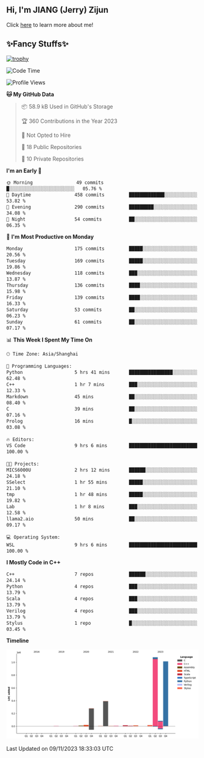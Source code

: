 ## Hi, I'm JIANG (Jerry) Zijun

Click [here](https://jzjerry.github.io/about/) to learn more about me!

## ✨Fancy Stuffs✨
[![trophy](https://github-profile-trophy.vercel.app/?username=jzjerry&theme=onedark)](https://github.com/ryo-ma/github-profile-trophy)
<!--START_SECTION:waka-->
![Code Time](http://img.shields.io/badge/Code%20Time-96%20hrs%2058%20mins-blue)

![Profile Views](http://img.shields.io/badge/Profile%20Views-3-blue)

**🐱 My GitHub Data** 

> 📦 58.9 kB Used in GitHub's Storage 
 > 
> 🏆 360 Contributions in the Year 2023
 > 
> 🚫 Not Opted to Hire
 > 
> 📜 18 Public Repositories 
 > 
> 🔑 10 Private Repositories 
 > 
**I'm an Early 🐤** 

```text
🌞 Morning                49 commits          █░░░░░░░░░░░░░░░░░░░░░░░░   05.76 % 
🌆 Daytime                458 commits         █████████████░░░░░░░░░░░░   53.82 % 
🌃 Evening                290 commits         █████████░░░░░░░░░░░░░░░░   34.08 % 
🌙 Night                  54 commits          ██░░░░░░░░░░░░░░░░░░░░░░░   06.35 % 
```
📅 **I'm Most Productive on Monday** 

```text
Monday                   175 commits         █████░░░░░░░░░░░░░░░░░░░░   20.56 % 
Tuesday                  169 commits         █████░░░░░░░░░░░░░░░░░░░░   19.86 % 
Wednesday                118 commits         ███░░░░░░░░░░░░░░░░░░░░░░   13.87 % 
Thursday                 136 commits         ████░░░░░░░░░░░░░░░░░░░░░   15.98 % 
Friday                   139 commits         ████░░░░░░░░░░░░░░░░░░░░░   16.33 % 
Saturday                 53 commits          ██░░░░░░░░░░░░░░░░░░░░░░░   06.23 % 
Sunday                   61 commits          ██░░░░░░░░░░░░░░░░░░░░░░░   07.17 % 
```


📊 **This Week I Spent My Time On** 

```text
🕑︎ Time Zone: Asia/Shanghai

💬 Programming Languages: 
Python                   5 hrs 41 mins       ████████████████░░░░░░░░░   62.48 % 
C++                      1 hr 7 mins         ███░░░░░░░░░░░░░░░░░░░░░░   12.33 % 
Markdown                 45 mins             ██░░░░░░░░░░░░░░░░░░░░░░░   08.40 % 
C                        39 mins             ██░░░░░░░░░░░░░░░░░░░░░░░   07.16 % 
Prolog                   16 mins             █░░░░░░░░░░░░░░░░░░░░░░░░   03.08 % 

🔥 Editors: 
VS Code                  9 hrs 6 mins        █████████████████████████   100.00 % 

🐱‍💻 Projects: 
MICS6000U                2 hrs 12 mins       ██████░░░░░░░░░░░░░░░░░░░   24.18 % 
SSelect                  1 hr 55 mins        █████░░░░░░░░░░░░░░░░░░░░   21.10 % 
tmp                      1 hr 48 mins        █████░░░░░░░░░░░░░░░░░░░░   19.82 % 
Lab                      1 hr 8 mins         ███░░░░░░░░░░░░░░░░░░░░░░   12.58 % 
llama2.aio               50 mins             ██░░░░░░░░░░░░░░░░░░░░░░░   09.17 % 

💻 Operating System: 
WSL                      9 hrs 6 mins        █████████████████████████   100.00 % 
```

**I Mostly Code in C++** 

```text
C++                      7 repos             ██████░░░░░░░░░░░░░░░░░░░   24.14 % 
Python                   4 repos             ███░░░░░░░░░░░░░░░░░░░░░░   13.79 % 
Scala                    4 repos             ███░░░░░░░░░░░░░░░░░░░░░░   13.79 % 
Verilog                  4 repos             ███░░░░░░░░░░░░░░░░░░░░░░   13.79 % 
Stylus                   1 repo              █░░░░░░░░░░░░░░░░░░░░░░░░   03.45 % 
```



**Timeline**

![Lines of Code chart](https://raw.githubusercontent.com/Jzjerry/Jzjerry/main/assets/bar_graph.png)


 Last Updated on 09/11/2023 18:33:03 UTC
<!--END_SECTION:waka-->
